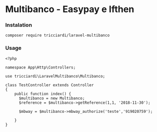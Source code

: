 # Multibanco - Easypay e Ifthen

### Instalation
```
composer require tricciardi/laravel-multibanco
```
### Usage
```
<?php

namespace App\Http\Controllers;

use tricciardi\LaravelMultibanco\Multibanco;

class TestController extends Controller
{
    public function index() {
      $multibanco = new Multibanco;
      $reference = $multibanco->getReference(1,1, '2018-11-30');

      $mbway = $multibanco->mbway_authorize('teste','919020759');

    }
}
```
